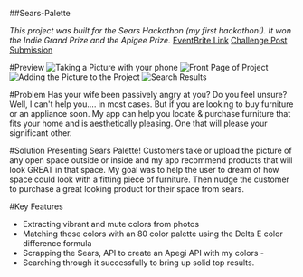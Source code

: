 ##Sears-Palette

*This project was built for the Sears Hackathon (my first hackathon!). It won the Indie Grand Prize and the Apigee Prize.*
[EventBrite Link](https://www.eventbrite.com/e/sears-retail-hackathon-startup-dev-20k-partnership-opportunities-registration-11947783141?utm_campaign=order_confirm&utm_medium=email&ref=eemailordconf&utm_source=eb_email&utm_term=eventname)
[Challenge Post Submission](http://sea-sears-challenge.challengepost.com/submissions/38976-sears-palette)

#Preview
![Taking a Picture with your phone](http://challengepost-s3-challengepost.netdna-ssl.com/photos/production/solution_photos/000/277/879/datas/xlarge.png)
![Front Page of Project](http://challengepost-s3-challengepost.netdna-ssl.com/photos/production/solution_photos/000/277/841/datas/xlarge.png)
![Adding the Picture to the Project](http://challengepost-s3-challengepost.netdna-ssl.com/photos/production/solution_photos/000/277/828/datas/xlarge.png)
![Search Results](http://challengepost-s3-challengepost.netdna-ssl.com/photos/production/solution_photos/000/277/830/datas/xlarge.png)

#Problem
Has your wife been passively angry at you? Do you feel unsure? Well, I can't help you.... in most cases. But if you are looking to buy furniture or an appliance soon. My app can help you locate & purchase furniture that fits your home and is aesthetically pleasing. One that will please your significant other.

#Solution
Presenting Sears Palette! Customers take or upload the picture of any open space outside or inside and my app recommend products that will look GREAT in that space. My goal was to help the user to dream of how space could look with a fitting piece of furniture. Then nudge the customer to purchase a great looking product for their space from sears.

#Key Features
* Extracting vibrant and mute colors from photos
* Matching those colors with an 80 color palette using the Delta E color difference formula
* Scrapping the Sears, API to create an Apegi API with my colors -
* Searching through it successfully to bring up solid top results.
